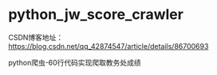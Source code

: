 # python_jw_score_crawler

CSDN博客地址：https://blog.csdn.net/qq_42874547/article/details/86700693 

python爬虫-60行代码实现爬取教务处成绩

